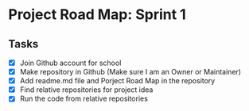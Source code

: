 # Project Road Map: Sprint 1

## Tasks
- [x] Join Github account for school
- [x] Make repository in Github (Make sure I am an Owner or Maintainer)
- [x] Add readme.md file and Porject Road Map in the repository
- [x] Find relative repositories for project idea
- [x] Run the code from relative repositories
